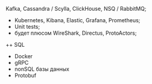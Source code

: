 Kafka, Cassandra / Scylla, ClickHouse, NSQ / RabbitMQ;
- Kubernetes, Kibana, Elastic, Grafana, Prometheus;
- Unit tests;
- будет плюсом WireShark, Directus, ProtoActors;

++ SQL
- Docker
- gRPC
- nonSQL базы данных
- Protobuf